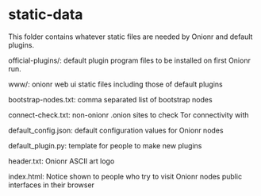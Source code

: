 # static-data

This folder contains whatever static files are needed by Onionr and default plugins.

official-plugins/: default plugin program files to be installed on first Onionr run.

www/: onionr web ui static files including those of default plugins

bootstrap-nodes.txt: comma separated list of bootstrap nodes

connect-check.txt: non-onionr .onion sites to check Tor connectivity with

default_config.json: default configuration values for Onionr nodes

default_plugin.py: template for people to make new plugins

header.txt: Onionr ASCII art logo

index.html: Notice shown to people who try to visit Onionr nodes public interfaces in their browser